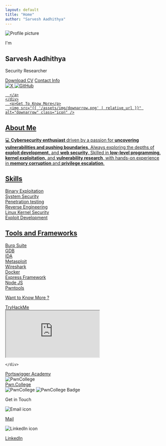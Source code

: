 ```yaml
---
layout: default
title: "Home"
author: "Sarvesh Aadhithya"
---
```



<section id="profile">
  <div class="section__pic-container">
    <img src="{{ '/assets/img/profile.png' | relative_url }}" alt="Profile picture" />
  </div>
  <div class="section__text">
    <p class="section__text__p1">I'm</p>
    <h1 class="title">Sarvesh Aadhithya</h1>
    <p class="section__text__p2">Security Researcher</p>
    <div class="btn-container">
      <a href="{{ '/assets/SarveshAadhithya-CV.pdf' | relative_url }}" class="btn btn-color-2">Download CV</a>
      <a href="{{ '/#contact' | relative_url }}" class="btn btn-color-1">Contact Info</a>
    </div>
    <div id="socials-container">
      <a href="https://x.com/meeeSarvesh/" target="_blank">
        <img src="{{ '/assets/img/x.png' | relative_url }}" alt="X" class="icon" />
      </a>
      <a href="https://github.com/zoozoo-sec" target="_blank">
        <img src="{{ '/assets/img/github.png' | relative_url }}" alt="GitHub" class="icon" />
        
      </a>
    </div>
      <p>Get To Know More</p>
      <img src="{{ '/assets/img/downarrow.png' | relative_url }}" alt="downarrow" class="icon" />
  </div>

</section>

<!-- ABOUT SECTION -->
<section id="about">
<div class="about-wrapper">
  <div class="about-container">
    <h1>About Me</h1>
    <p>
      💻 <strong>Cybersecurity enthusiast</strong> driven by a passion for 
      <strong>uncovering vulnerabilities and pushing boundaries</strong>. 
      Always exploring the depths of <strong>exploit development,</strong> and <strong>web security</strong>. 
      Skilled in <strong>low-level programming, kernel exploitation,</strong> and 
      <strong>vulnerability research</strong>, with hands-on experience in 
      <strong>memory corruption</strong> and <strong>privilege escalation</strong>.
    </p>
    <h2>Skills</h2>
      <div class="skills-box">    
        <div class="skill">Binary Exploitation</div>
        <div class="skill">System Security</div>
        <div class="skill">Penetration testing</div>
        <div class="skill">Reverse Engineering</div>
        <div class="skill">Linux Kernel Security</div>
        <div class="skill">Exploit Development</div>
      </div>
     <h2>Tools and Frameworks</h2>
    <div class="tools-box">    
      <div class="skill">Burp Suite</div>
      <div class="skill">GDB</div>
      <div class="skill">IDA</div>
      <div class="skill">Metasploit</div>
      <div class="skill">Wireshark</div>
      <div class="skill">Docker</div>
      <div class="skill">Express Framework</div>
      <div class="skill">Node JS</div>
      <div class="skill">Pwntools</div>
    </div>
  </div>
</div>
 </section>



<section id="done">

<div class="done-container">
  <p class="section__text__p2">Want to Know More ?</p>
  <a href="https://tryhackme.com/p/zoozoo" class="section__text__p2"><u>TryHackMe</u></a>
  <div class="experience-container">
    <!-- Logo and Badge side by side -->
    <div class="thm-stats"> 
      <!-- Badge -->
      <iframe 
        src="https://tryhackme.com/api/v2/badges/public-profile?userPublicId=502322" 
        class="badge-frame">
      </iframe>

    </div>
  </div>

  </div>
</section>

<section id="done">
<div class="done-container">
    <a href="https://portswigger.net/web-security/hall-of-fame" class="section__text__p2"><u>Portswigger Academy</u></a>


  <div class="experience-container">
    <!-- Logo and Badge side by side -->
    <div class="thm-stats">
              <img src="{{ '/assets/img/webacademy.png  ' | relative_url }}" alt="PwnCollege" class="webacademy" />
    </div>
    
  </div>
  </div>
</section>

<section id="done">
<div class="done-container">
  <a href="https://pwn.college/hacker/12566" class="section__text__p2"><u>Pwn.College</u></a>

  <div class="experience-container">
    <!-- Flex container for side-by-side images -->
    <div class="image-container">
      <img src="{{ '/assets/img/pwncollege.png' | relative_url }}" alt="PwnCollege" class="side-image" />
      <img src="{{ '/assets/img/pwncollege1.png' | relative_url }}" alt="PwnCollege Badge" class="side-image" />
    </div>
  </div>
  </div>
</section>


<!-- CONTACT SECTION -->
<section id="contact">
  <p class="section__text__p2">Get in Touch</p>
  <div class="contact-container">
    <div class="contact-card">
      <img src="{{ '/assets/img/email.png' | relative_url }}" alt="Email icon" class="contact-icon" />
      <p><a href="mailto:this.sarvesh@gmail.com">Mail</a></p>
    </div>
    <div class="contact-card">
      <img src="{{ '/assets/img/linkedin.png' | relative_url }}" alt="LinkedIn icon" class="contact-icon" />
      <p><a href="https://www.linkedin.com/in/sarvesh-/" target="_blank">LinkedIn</a></p>
    </div>
  </div>
</section>



